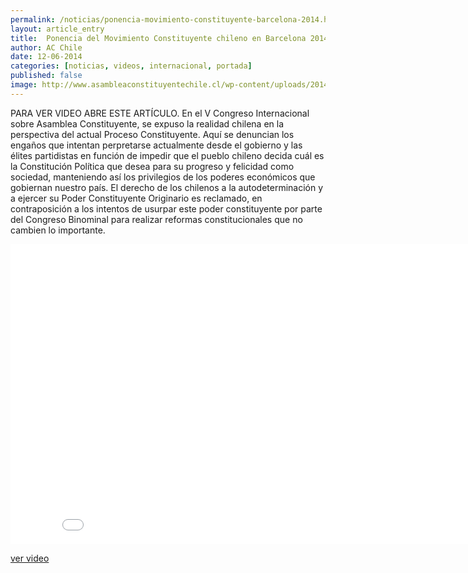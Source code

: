 ```yaml
---
permalink: /noticias/ponencia-movimiento-constituyente-barcelona-2014.html
layout: article_entry
title:  Ponencia del Movimiento Constituyente chileno en Barcelona 2014.
author: AC Chile
date: 12-06-2014
categories: [noticias, videos, internacional, portada]
published: false
image: http://www.asambleaconstituyentechile.cl/wp-content/uploads/2014/06/BOTON-VIDEO-DECLARACION1-300x139.png
---
```


PARA VER VIDEO ABRE ESTE ARTÍCULO.
En el V Congreso Internacional sobre Asamblea Constituyente, se expuso la realidad chilena en la perspectiva del actual Proceso Constituyente. Aquí se denuncian los engaños que intentan perpretarse actualmente desde el gobierno y las élites partidistas en función de impedir que el pueblo chileno decida cuál es la Constitución Política que desea para su progreso y felicidad como sociedad, manteniendo así los privilegios de los poderes económicos que gobiernan nuestro país. El derecho de los chilenos a la autodeterminación y a ejercer su Poder Constituyente Originario es reclamado, en contraposición a los intentos de usurpar este poder constituyente por parte del Congreso Binominal para realizar reformas constitucionales que no cambien lo importante.

<div class="hidden-xs">
	<iframe width="853" height="480" src="//www.youtube-nocookie.com/embed/2Ab0KtKBbxw" frameborder="0" allowfullscreen></iframe>
</div>

[ver video](https://www.youtube.com/watch?v=2Ab0KtKBbxw)
